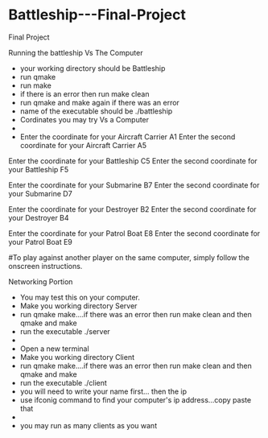 Battleship---Final-Project
==========================

Final Project

Running the battleship Vs The Computer

- your working directory should be Battleship
- run qmake
- run make
- if there is an error then run make clean
- run qmake and make again if there was an error 
- name of the executable should be ./battleship
- Cordinates you may try Vs a Computer
- 
- Enter the coordinate for your Aircraft Carrier
A1
Enter the second coordinate for your Aircraft Carrier
A5

Enter the coordinate for your Battleship
C5
Enter the second coordinate for your Battleship
F5

Enter the coordinate for your Submarine
B7
Enter the second coordinate for your Submarine
D7

Enter the coordinate for your Destroyer
B2
Enter the second coordinate for your Destroyer
B4

Enter the coordinate for your Patrol Boat
E8
Enter the second coordinate for your Patrol Boat
E9

#To play against another player on the same computer, simply follow the onscreen instructions.


Networking Portion

- You may test this on your computer. 
- Make you working directory Server
- run qmake make....if there was an error then run make clean and then qmake and make
- run the executable   ./server
- 
- Open a new terminal
- Make you working directory Client
- run qmake make....if there was an error then run make clean and then qmake and make
- run the executable   ./client
- you will need to write your name first... then the ip 
- use ifconig command to find your computer's ip address...copy paste that
- 
- you may run as many clients as you want

